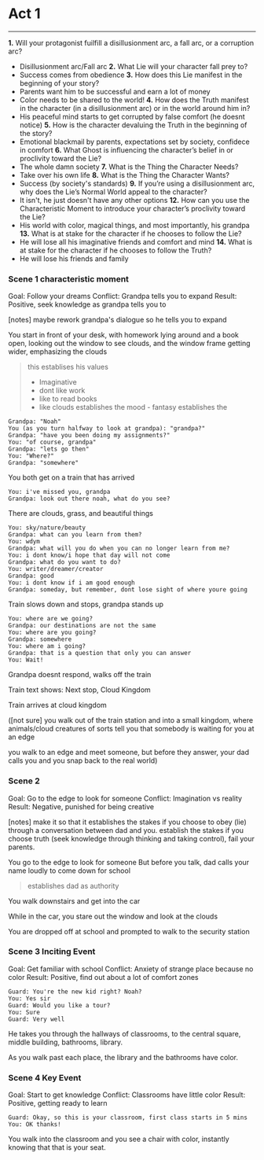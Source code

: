 # Act 1
---
**1.** Will your protagonist fuilfill a disillusionment arc, a fall arc, or a corruption arc?  
- Disillusionment arc/Fall arc
**2.** What Lie will your character fall prey to?  
- Success comes from obedience
**3.** How does this Lie manifest in the beginning of your story?  
- Parents want him to be successful and earn a lot of money
- Color needs to be shared to the world!
**4.** How does the Truth manifest in the character (in a disillusionment arc) or in the world around him in?  
- His peaceful mind starts to get corrupted by false comfort (he doesnt notice)
**5.** How is the character devaluing the Truth in the beginning of the story?  
- Emotional blackmail by parents, expectations set by society, confidece in comfort
**6.** What Ghost is influencing the character’s belief in or proclivity toward the Lie?  
- The whole damn society
**7.** What is the Thing the Character Needs?  
- Take over his own life
**8.** What is the Thing the Character Wants?  
- Success (by society's standards)
**9.** If you’re using a disillusionment arc, why does the Lie’s Normal World appeal to the character?  
- It isn't, he just doesn't have any other options
**12.** How can you use the Characteristic Moment to introduce your character’s proclivity toward the Lie?  
- His world with color, magical things, and most importantly, his grandpa
**13.** What is at stake for the character if he chooses to follow the Lie?  
- He will lose all his imaginative friends and comfort and mind
**14.** What is at stake for the character if he chooses to follow the Truth?
- He will lose his friends and family

### Scene 1 characteristic moment
Goal: Follow your dreams
Conflict: Grandpa tells you to expand
Result: Positive, seek knowledge as grandpa tells you to

[notes] maybe rework grandpa's dialogue so he tells you to expand

You start in front of your desk, with homework lying around and a book open, looking out the window to see clouds, and the window frame getting wider, emphasizing the clouds

>this establises his values
>	- Imaginative
>	- dont like work
>	- like to read books
>	- like clouds
>establishes the mood - fantasy
>establishes the 

	Grandpa: "Noah"
	You (as you turn halfway to look at grandpa): "grandpa?"
	Grandpa: "have you been doing my assignments?"
	You: "of course, grandpa"
	Grandpa: "lets go then"
	You: "Where?"
	Grandpa: "somewhere"

You both get on a train that has arrived

	You: i've missed you, grandpa
	Grandpa: look out there noah, what do you see?
There are clouds, grass, and beautiful things

	You: sky/nature/beauty
	Grandpa: what can you learn from them?
	You: wdym
	Grandpa: what will you do when you can no longer learn from me?
	You: i dont know/i hope that day will not come
	Grandpa: what do you want to do?
	You: writer/dreamer/creator
	Grandpa: good
	You: i dont know if i am good enough
	Grandpa: someday, but remember, dont lose sight of where youre going
Train slows down and stops, grandpa stands up

	You: where are we going?
	Grandpa: our destinations are not the same
	You: where are you going?
	Grandpa: somewhere
	You: where am i going?
	Grandpa: that is a question that only you can answer
	You: Wait!
Grandpa doesnt respond, walks off the train

Train text shows: Next stop, Cloud Kingdom

Train arrives at cloud kingdom

([not sure] you walk out of the train station and into a small kingdom, where animals/cloud creatures of sorts tell you that somebody is waiting for you at an edge

you walk to an edge and meet someone, but before they answer, your dad calls you and you snap back to the real world)

### Scene 2
Goal: Go to the edge to look for someone
Conflict: Imagination vs reality
Result: Negative, punished for being creative

[notes] make it so that it establishes the stakes if you choose to obey (lie) through a conversation between dad and you. establish the stakes if you choose truth (seek knowledge through thinking and taking control), fail your parents.

You go to the edge to look for someone
But before you talk, dad calls your name loudly to come down for school

>establishes dad as authority

You walk downstairs and get into the car

While in the car, you stare out the window and look at the clouds

You are dropped off at school and prompted to walk to the security station

### Scene 3 Inciting Event
Goal: Get familiar with school
Conflict: Anxiety of strange place because no color
Result: Positive, find out about a lot of comfort zones

	Guard: You're the new kid right? Noah?
	You: Yes sir
	Guard: Would you like a tour?
	You: Sure
	Guard: Very well

He takes you through the hallways of classrooms, to the central square, middle building, bathrooms, library.

As you walk past each place, the library and the bathrooms have color.

### Scene 4 Key Event
Goal: Start to get knowledge
Conflict: Classrooms have little color
Result: Positive, getting ready to learn

	Guard: Okay, so this is your classroom, first class starts in 5 mins
	You: OK thanks!

You walk into the classroom and you see a chair with color, instantly knowing that that is your seat.

